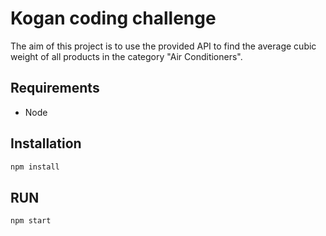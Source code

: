 # Kogan coding challenge
The aim of this project is to use the provided API to find the average cubic weight of all products in the category "Air Conditioners".

## Requirements 
- Node 

## Installation
```sh
npm install
```

## RUN 
```sh
npm start
```